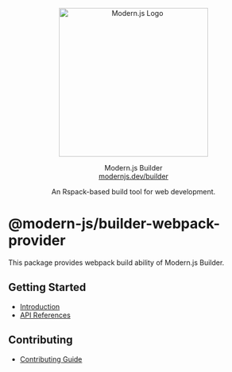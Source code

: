 
<p align="center">
  <a href="https://modernjs.dev" target="blank"><img src="https://lf3-static.bytednsdoc.com/obj/eden-cn/ylaelkeh7nuhfnuhf/modernjs-cover.png" width="300" alt="Modern.js Logo" /></a>
</p>
<p align="center">
  Modern.js Builder
  <br/>
  <a href="https://modernjs.dev/builder/en" target="blank">
    modernjs.dev/builder
  </a>
</p>
<p align="center">
  An Rspack-based build tool for web development.
</p>

# @modern-js/builder-webpack-provider

This package provides webpack build ability of Modern.js Builder.

## Getting Started

- [Introduction](https://modernjs.dev/builder/en/guide/introduction.html)
- [API References](https://modernjs.dev/builder/en/api/)

## Contributing

- [Contributing Guide](https://github.com/web-infra-dev/modern.js/blob/main/CONTRIBUTING.md)
